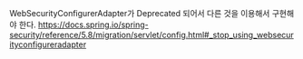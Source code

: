WebSecurityConfigurerAdapter가 Deprecated 되어서 다른 것을 이용해서 구현해야 한다.
https://docs.spring.io/spring-security/reference/5.8/migration/servlet/config.html#_stop_using_websecurityconfigureradapter